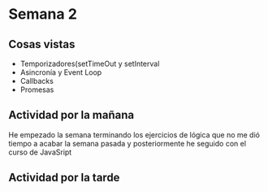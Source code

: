 # Semana 2
## Cosas vistas
<ul>
  <li>Temporizadores(setTimeOut y setInterval</li>
  <li>Asincronía y Event Loop</li>
  <li>Callbacks</li>
  <li>Promesas</li>
</ul>

## Actividad por la mañana
  <p>He empezado la semana terminando los ejercicios de lógica que no me dió tiempo a acabar la semana pasada y posteriormente he seguido con el curso de JavaSript</p>

  ## Actividad por la tarde
  <p></p>
